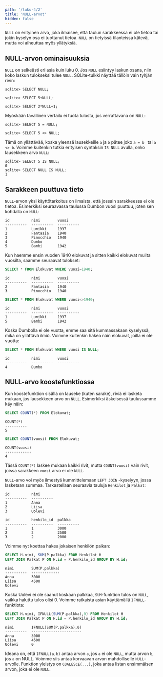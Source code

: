 ```yaml
---
path: '/luku-4/2'
title: 'NULL-arvot'
hidden: false
---
```


`NULL` on erityinen arvo, joka ilmaisee,
että taulun sarakkeessa ei ole tietoa tai
jokin kyselyn osa ei tuottanut tietoa.
`NULL` on tietyissä tilanteissa kätevä,
mutta voi aiheuttaa myös yllätyksiä.

## NULL-arvon ominaisuuksia

`NULL` on selkeästi eri asia kuin luku 0.
Jos `NULL` esiintyy laskun osana, niin koko
laskun tulokseksi tulee `NULL`.
SQLite-tulkki näyttää tällöin vain tyhjän rivin:

```x
sqlite> SELECT NULL;

sqlite> SELECT 5+NULL;

sqlite> SELECT 2*NULL+1;

```

Myöskään tavallinen vertailu ei tuota tulosta,
jos verrattavana on `NULL`:

```x
sqlite> SELECT 5 = NULL;

sqlite> SELECT 5 <> NULL;

```

Tämä on yllättävää, koska yleensä lausekkeille
`a` ja `b` pätee joko `a = b ` tai `a <> b`.
Voimme kuitenkin tutkia erityisen syntaksin
`IS NULL` avulla, onko lausekkeen arvo `NULL`:

```x
sqlite> SELECT 5 IS NULL;
0
sqlite> SELECT NULL IS NULL;
1
```

## Sarakkeen puuttuva tieto

`NULL`-arvon yksi käyttötarkoitus on ilmaista,
että jossain sarakkeessa ei ole tietoa.
Esimerkiksi seuraavassa taulussa Dumbon
vuosi puuttuu, joten sen kohdalla on `NULL`:

```x
id          nimi        vuosi     
----------  ----------  ----------
1           Lumikki     1937      
2           Fantasia    1940      
3           Pinocchio   1940      
4           Dumbo                 
5           Bambi       1942  
```

Kun haemme ensin vuoden 1940 elokuvat ja sitten
kaikki elokuvat muilta vuosilta, saamme seuraavat tulokset:

```sql
SELECT * FROM Elokuvat WHERE vuosi=1940;
```

```x
id          nimi        vuosi     
----------  ----------  ----------
2           Fantasia    1940      
3           Pinocchio   1940      
```

```sql
SELECT * FROM Elokuvat WHERE vuosi<>1940;
```

```x
id          nimi        vuosi     
----------  ----------  ----------
1           Lumikki     1937      
5           Bambi       1942      
```

Koska Dumbolla ei ole vuotta, emme saa sitä kummassakaan
kyselyssä, mikä on yllättävä ilmiö.
Voimme kuitenkin hakea näin elokuvat, joilla ei ole vuotta:

```sql
SELECT * FROM Elokuvat WHERE vuosi IS NULL;
```

```x
id          nimi        vuosi     
----------  ----------  ----------
4           Dumbo            
```

## NULL-arvo koostefunktiossa

Kun koostefunktion sisällä on lauseke (kuten sarake),
riviä ei lasketa mukaan, jos lausekkeen arvo on `NULL`.
Esimerkiksi äskeisessä taulussamme käy näin:

```sql
SELECT COUNT(*) FROM Elokuvat;
```

```x
COUNT(*)  
----------
5   
```

```sql
SELECT COUNT(vuosi) FROM Elokuvat;
```

```
COUNT(vuosi)
------------
4           
```

Tässä `COUNT(*)` laskee mukaan kaikki rivit,
mutta `COUNT(vuosi)` vain rivit, joissa sarakkeen
`vuosi` arvo ei ole `NULL`.

`NULL`-arvo voi myös ilmestyä kummittelemaan `LEFT JOIN` -kyselyyn,
jossa lasketaan summaa. Tarkastellaan seuraavia tauluja `Henkilot` ja `Palkat`:

```x
id          nimi      
----------  ----------
1           Anna      
2           Liisa     
3           Uolevi    
```

```x
id          henkilo_id  palkka    
----------  ----------  ----------
1           1           3000      
2           2           2500      
3           2           2000      
```

Voimme nyt koettaa hakea jokaisen henkilön palkan:

```sql
SELECT H.nimi, SUM(P.palkka) FROM Henkilot H
LEFT JOIN Palkat P ON H.id = P.henkilo_id GROUP BY H.id;
```

```x
nimi        SUM(P.palkka)
----------  -------------
Anna        3000         
Liisa       4500         
Uolevi      
```

Koska Uolevi ei ole saanut koskaan palkkaa, `SUM`-funktion tulos on `NULL`,
vaikka haluttu tulos olisi 0.
Voimme ratkaista asian käyttämällä `IFNULL`-funktiota:

```sql
SELECT H.nimi, IFNULL(SUM(P.palkka),0) FROM Henkilot H
LEFT JOIN Palkat P ON H.id = P.henkilo_id GROUP BY H.id;
```

```x
nimi        IFNULL(SUM(P.palkka),0)
----------  -----------------------
Anna        3000                   
Liisa       4500                   
Uolevi      0            
```

Ideana on, että `IFNULL(a,b)` antaa arvon `a`, jos `a` ei ole `NULL`,
mutta arvon `b`, jos `a` on NULL.
Voimme siis antaa korvaavan arvon mahdolliselle `NULL`-arvolle.
Funktion yleistys on `COALESCE(...)`, joka antaa listan ensimmäisen arvon,
joka ei ole `NULL`.
